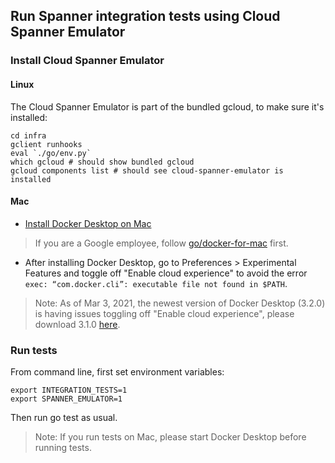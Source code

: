 ## Run Spanner integration tests using Cloud Spanner Emulator

### Install Cloud Spanner Emulator

#### Linux

The Cloud Spanner Emulator is part of the bundled gcloud, to make sure it's installed:

```
cd infra
gclient runhooks
eval `./go/env.py`
which gcloud # should show bundled gcloud
gcloud components list # should see cloud-spanner-emulator is installed
```

#### Mac
   
* [Install Docker Desktop on Mac](https://docs.docker.com/docker-for-mac/install/)

> If you are a Google employee, follow [go/docker-for-mac](go/docker-for-mac) first.

* After installing Docker Desktop, go to Preferences > Experimental Features and toggle off "Enable cloud experience" to avoid the error `exec: “com.docker.cli”: executable file not found in $PATH`.

> Note: As of Mar 3, 2021, the newest version of Docker Desktop (3.2.0) is having issues toggling off "Enable cloud experience", please download 3.1.0 [here](https://docs.docker.com/docker-for-mac/release-notes/#docker-desktop-310).


### Run tests

From command line, first set environment variables:

```
export INTEGRATION_TESTS=1
export SPANNER_EMULATOR=1
```

Then run go test as usual.

> Note: If you run tests on Mac, please start Docker Desktop before running tests.

